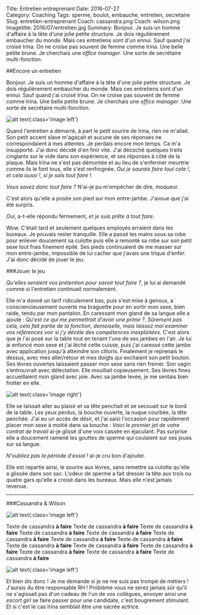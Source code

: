 Title: Entretien entreprenant 
Date: 2016-07-27  
Category: Coaching
Tags: sperme, boulot, embauche, entretien, secretaire
Slug: entretien-entreprenant
Coach: cassandra.png
Coach: wilson.png
Imagetitle: 2016/07/entretien.jpg
Summary: Bonjour. Je suis un homme d'affaire à la tête d'une jolie petite structure. Je dois régulièrement embaucher du monde. Mais ces entretiens sont d'un ennui. Sauf quand j'ai croisé Irina. On ne croise pas souvent de femme comme Irina. Une belle petite brune. Je cherchais une *office manager*. Une sorte de secrétaire multi-fonction. 

##Encore un entretien

Bonjour. Je suis un homme d'affaire à la tête d'une jolie petite structure. Je dois régulièrement embaucher du monde. Mais ces entretiens sont d'un ennui. Sauf quand j'ai croisé Irina. On ne croise pas souvent de femme comme Irina. Une belle petite brune. Je cherchais une *office manager*. Une sorte de secrétaire multi-fonction. 

![alt text](/theme/images/2016/07/irina.jpg "Irina"){:class='image left'}


Quand l'entretien a démarré, à part le petit sourire de Irina, rien ne m'allait. Son petit accent slave m'agaçait et aucune de ses réponses ne correspondaient à mes attentes. Je perdais encore mon temps. Ca m'a insupporté. J'ai donc décidé d'en finir vite. J'ai décoché quelques traits cinglants sur le vide dans son expérience, et ses réponses à côté de la plaque. Mais Irina ne s'est pas démontée et au lieu de s'enfermer meurtrie comme ils le font tous, elle s'est renfrognée. *Oui je saurais faire tout cela !*, *et cela aussi !*, *si je sais tout faire !*.    

*Vous savez donc tout faire ?* N'ai-je pu m'empêcher de dire, moqueur. 

C'est alors qu'elle a posée son pied sur mon entre-jambe. J'avoue que j'ai été surpris. 

*Oui*, a-t-elle répondu fermement, *et je suis prête à tout faire*. 

Wow. C'était tard et seulement quelques employés erraient dans les bureaux. Je pouvais rester tranquille. Elle a passé les mains sous sa robe pour enlever doucement sa culotte puis elle a remonté sa robe sur son petit sexe tout frais finement épilé. Ses pieds continuaient de me masser sur mon entre-jambe, impossible de lui cacher que j'avais une trique d'enfer. J'ai donc décidé de jouer le jeu. 

###Jouer le jeu

*Qu'elles seraient vos prétention pour savoir tout faire ?*, je lui ai demandé comme si l'entretien continuait normalement. 

Elle m'a donné un tarif ridiculement bas, puis s'est mise à genoux, a consciencieusement ouverte ma braguette pour en sortir mon sexe, bien raide, tendu par mon pantalon. En caressant mon gland de sa langue elle a ajouté : *Qu'est ce qui me permettrait d'avoir une prime ?*. *Sûrement pas cela, cela fait partie de la fonction, demoiselle, mais laissez moi examiner vos références voir si j'y décèle des compétences inexploitées*. C'est alors que je l'ai posé sur la table tout en tenant l'une de ses jambes en l'air. Je lui ai enfoncé mon sexe et j'ai léché cette cuisse, puis j'ai caressé cette jambe avec application jusqu'à atteindre son clitoris. Finalement je reprenais le dessus, avec mes aller/retour et mes doigts qui excitaient son petit bouton. Ses lèvres ouvertes laissaient passer mon sexe sans rien freiner. Son vagin s’entrouvrait avec délectation. Elle mouillait copieusement. Ses lèvres fines accueillaient mon gland avec joie. Avec sa jambe levée, je me sentais bien frotter en elle. 

![alt text](/theme/images/2016/07/entretien-irina.gif "Entretien Irina"){:class='image right'}

Elle se laissait aller au plaisir et sa tête penchait et se secouait sur le bord de la table. Les yeux perdus, la bouche ouverte, la nuque courbée, la tête penchée. J'ai eu un accès de désir, et j'ai saisi l'occasion pour rapidement placer mon sexe à moitié dans sa bouche : *Voici le premier jet de votre contrat de travail* ai-je glissé d'une voix cassée en éjaculant. Pas surprise elle a doucement ramené les gouttes de sperme qui coulaient sur ses joues sur sa langue. 

*N'oubliez pas la période d'essai !* ai-je cru bon d'ajouter. 

Elle est repartie ainsi, le sourire aux lèvres, sans remettre sa culotte qu'elle a glissée dans son sac. L'odeur de sperme a fait dresser la tête aux trois ou quatre gars qu'elle a croisé dans les bureaux. Mais elle n'est jamais revenue. 

---

###Cassandra & Wilson

![alt text](/theme/images/cassandra.png "Cassandra"){:class='image left'}

Texte de cassandra **à faire** Texte de cassandra **à faire** Texte de cassandra **à faire** Texte de cassandra **à faire** Texte de cassandra **à faire** Texte de cassandra **à faire** Texte de cassandra **à faire** Texte de cassandra **à faire** Texte de cassandra **à faire** Texte de cassandra **à faire** Texte de cassandra **à faire** Texte de cassandra **à faire** Texte de cassandra **à faire** Texte de cassandra **à faire**


![alt text](/theme/images/wilson.png "Wilson"){:class='image left'}

Et bien dis donc ! Je me demande si je ne me suis pas trompé de métiers ! J'aurais du être responsable RH ! Problème vous ne serez jamais sûr qu'il ne s'agissait pas d'un cadeau de l'un de vos collègues, envoyer ainsi une *escort girl* se faire passer pour une candidate, c'est bougrement stimulant. Et si c'est le cas Irina semblait être une sacrée actrice.



